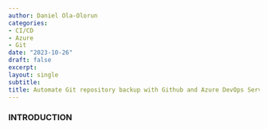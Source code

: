 ```yaml
---
author: Daniel Ola-Olorun
categories:
- CI/CD 
- Azure
- Git
date: "2023-10-26"
draft: false
excerpt: 
layout: single
subtitle: 
title: Automate Git repository backup with Github and Azure DevOps Services
---
```

 ### INTRODUCTION 